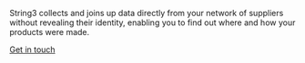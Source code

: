 String3 collects and joins up data directly from your network of suppliers without revealing their identity, enabling you to find out where and how your products were made.


<p class="faux-button commit"><a href="/get-in-touch/" title="Get in touch" class="borderless">Get in touch</a></p>

